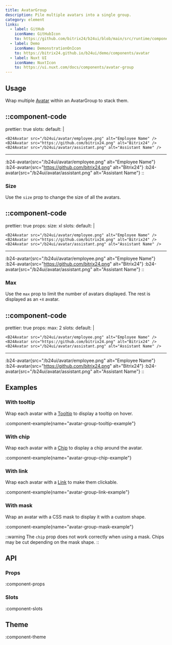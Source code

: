 ```yaml
---
title: AvatarGroup
description: Pile multiple avatars into a single group.
category: element
links:
  - label: GitHub
    iconName: GitHubIcon
    to: https://github.com/bitrix24/b24ui/blob/main/src/runtime/components/AvatarGroup.vue
  - label: Demo
    iconName: DemonstrationOnIcon
    to: https://bitrix24.github.io/b24ui/demo/components/avatar
  - label: Nuxt UI
    iconName: NuxtIcon
    to: https://ui.nuxt.com/docs/components/avatar-group
---
```


## Usage

Wrap multiple [Avatar](/docs/components/avatar/) within an AvatarGroup to stack them.

::component-code
---
prettier: true
slots:
  default: |
  
    <B24Avatar src="/b24ui/avatar/employee.png" alt="Employee Name" />
    <B24Avatar src="https://github.com/bitrix24.png" alt="Bitrix24" />
    <B24Avatar src="/b24ui/avatar/assistant.png" alt="Assistant Name" />
---
:b24-avatar{src="/b24ui/avatar/employee.png" alt="Employee Name"}
:b24-avatar{src="https://github.com/bitrix24.png" alt="Bitrix24"}
:b24-avatar{src="/b24ui/avatar/assistant.png" alt="Assistant Name"}
::

### Size

Use the `size` prop to change the size of all the avatars.

::component-code
---
prettier: true
props:
  size: xl
slots:
  default: |

    <B24Avatar src="/b24ui/avatar/employee.png" alt="Employee Name" />
    <B24Avatar src="https://github.com/bitrix24.png" alt="Bitrix24" />
    <B24Avatar src="/b24ui/avatar/assistant.png" alt="Assistant Name" />
---
:b24-avatar{src="/b24ui/avatar/employee.png" alt="Employee Name"}
:b24-avatar{src="https://github.com/bitrix24.png" alt="Bitrix24"}
:b24-avatar{src="/b24ui/avatar/assistant.png" alt="Assistant Name"}
::

### Max

Use the `max` prop to limit the number of avatars displayed. The rest is displayed as an `+X` avatar.

::component-code
---
prettier: true
props:
  max: 2
slots:
  default: |

    <B24Avatar src="/b24ui/avatar/employee.png" alt="Employee Name" />
    <B24Avatar src="https://github.com/bitrix24.png" alt="Bitrix24" />
    <B24Avatar src="/b24ui/avatar/assistant.png" alt="Assistant Name" />
---
:b24-avatar{src="/b24ui/avatar/employee.png" alt="Employee Name"}
:b24-avatar{src="https://github.com/bitrix24.png" alt="Bitrix24"}
:b24-avatar{src="/b24ui/avatar/assistant.png" alt="Assistant Name"}
::

## Examples

### With tooltip

Wrap each avatar with a [Tooltip](/docs/components/tooltip/) to display a tooltip on hover.

:component-example{name="avatar-group-tooltip-example"}

### With chip

Wrap each avatar with a [Chip](/docs/components/chip/) to display a chip around the avatar.

:component-example{name="avatar-group-chip-example"}

### With link

Wrap each avatar with a [Link](/docs/components/link/) to make them clickable.

:component-example{name="avatar-group-link-example"}

### With mask

Wrap an avatar with a CSS mask to display it with a custom shape.

:component-example{name="avatar-group-mask-example"}

::warning
The `chip` prop does not work correctly when using a mask. Chips may be cut depending on the mask shape.
::

## API

### Props

:component-props

### Slots

:component-slots

## Theme

:component-theme
